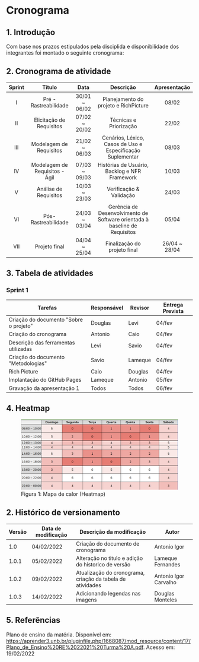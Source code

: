 # Cronograma

## 1. Introdução

Com base nos prazos estipulados pela disciplida e disponibilidade dos integrantes foi montado o seguinte cronograma: 

## 2. Cronograma de atividade

<center>

| Sprint | Título       | Data                                           | Descrição        | Apresentação        |
| :------: | :----------: | :---------------------------------------------------: | :------------: | :------------: |
| I    | Pré - Rastreabilidade | 30/01 ~ 06/02 | Planejamento do projeto e RichPicture | 08/02 |
| II    | Elicitação de Requisitos | 07/02 ~ 20/02 | Técnicas e Priorização | 22/02 |
| III    | Modelagem de Requisitos | 21/02 ~ 06/03 | Cenários, Léxico, Casos de Uso e Especificação Suplementar | 08/03 |
| IV    | Modelagem de Requisitos - Ágil | 07/03 ~ 09/03 | Histórias de Usuário, Backlog e NFR Framework | 10/03 |
| V    | Análise de Requisitos | 10/03 ~ 23/03 | Verificação & Validação | 24/03 |
| VI    | Pós-Rastreabilidade | 24/03 ~ 03/04 | Gerência de Desenvolvimento de Software orientada à baseline de Requisitos | 05/04 |
| VII    | Projeto final | 04/04 ~ 25/04 | Finalização do projeto final | 26/04 ~ 28/04 |

</center>

## 3. Tabela de atividades
### Sprint 1

| Tarefas         | Responsável   | Revisor         | Entrega Prevista |
| --------------- | ------------- | --------------- | ---------------- |
| Criação do documento "Sobre o projeto" | Douglas       | Levi            | 04/fev           |
| Criação do cronograma      | Antonio       | Caio            | 04/fev           |
| Descrição das ferramentas utilizadas | Levi          | Savio           | 04/fev           |
| Criação do documento "Metodologias" | Savio         | Lameque         | 04/fev           |
| Rich Picture | Caio          | Douglas         | 04/fev           |
| Implantação do GitHub Pages | Lameque       | Antonio         | 05/fev           |
| Gravação da apresentação 1  | Todos         | Todos           | 06/fev           |


## 4. Heatmap

<figure>
  <img width="520" src="../../assets/img/heatmap.png" />
  <figcaption>Figura 1: Mapa de calor (Heatmap)</figcaption>
</figure>


## 2. Histórico de versionamento

|Versão|Data de modificação|Descrição da modificação|Autor|
|-|-|-|-|
|1.0|04/02/2022|Criação do documento de cronograma|Antonio Igor|
|1.0.1|05/02/2022|Alteração no titulo e adição do historico de versão|Lameque Fernandes|
|1.0.2|09/02/2022| Atualização do cronograma, criação da tabela de atividades |Antonio Igor Carvalho|
|1.0.3|14/02/2022| Adicionando legendas nas imagens |Douglas Monteles|


## 5. Referências

Plano de ensino da matéria. Disponível em: https://aprender3.unb.br/pluginfile.php/1668087/mod_resource/content/17/Plano_de_Ensino%20RE%2022021%20Turma%20A.pdf. Acesso em: 19/02/2022